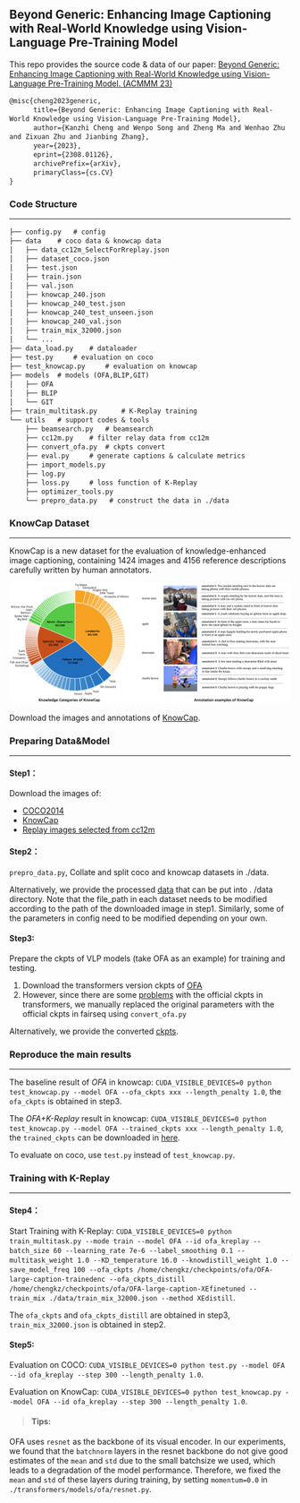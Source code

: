 ## Beyond Generic: Enhancing Image Captioning with Real-World Knowledge using Vision-Language Pre-Training Model
This repo provides the source code & data of our paper: [Beyond Generic: Enhancing Image Captioning with Real-World Knowledge using Vision-Language Pre-Training Model. (ACMMM 23)](https://arxiv.org/abs/2308.01126)
```
@misc{cheng2023generic,
      title={Beyond Generic: Enhancing Image Captioning with Real-World Knowledge using Vision-Language Pre-Training Model}, 
      author={Kanzhi Cheng and Wenpo Song and Zheng Ma and Wenhao Zhu and Zixuan Zhu and Jianbing Zhang},
      year={2023},
      eprint={2308.01126},
      archivePrefix={arXiv},
      primaryClass={cs.CV}
}
```
### Code Structure
***
````
├── config.py	# config
├── data	# coco data & knowcap data
│   ├── data_cc12m_SelectForRreplay.json
│   ├── dataset_coco.json
│   ├── test.json
│   ├── train.json
│   ├── val.json
│   ├── knowcap_240.json
│   ├── knowcap_240_test.json
│   ├── knowcap_240_test_unseen.json
│   ├── knowcap_240_val.json
│   ├── train_mix_32000.json
│   └── ...
├── data_load.py	# dataloader
├── test.py	    # evaluation on coco
├── test_knowcap.py	    # evaluation on knowcap
├── models	# models (OFA,BLIP,GIT)
│   ├── OFA
│   ├── BLIP
│   └── GIT
├── train_multitask.py      # K-Replay training
└── utils	# support codes & tools
    ├── beamsearch.py	# beamsearch
    ├── cc12m.py	# filter relay data from cc12m
    ├── convert_ofa.py	# ckpts convert
    ├── eval.py		# generate captions & calculate metrics
    ├── import_models.py
    ├── log.py
    ├── loss.py		# loss function of K-Replay
    ├── optimizer_tools.py
    └── prepro_data.py   # construct the data in ./data
````
### KnowCap Dataset
***
KnowCap is a new dataset for the evaluation of knowledge-enhanced image captioning, containing 1424 images and 4156 reference descriptions
carefully written by human annotators.

![](knowcap.png)

Download the images and annotations of [KnowCap](https://drive.google.com/file/d/1DOk5WZZgHyO6tKT8A135hMgePid-akFq/view?usp=drive_link).
### Preparing Data&Model
***
#### Step1：
Download the images of:
 * [COCO2014](https://github.com/ruotianluo/ImageCaptioning.pytorch/blob/master/data/README.md)
 * [KnowCap](https://drive.google.com/file/d/1DOk5WZZgHyO6tKT8A135hMgePid-akFq/view?usp=drive_link)
 * [Replay images selected from cc12m](https://drive.google.com/file/d/1tdVZ1rUpr5va-NwInMwBglRpSGOzUoMu/view?usp=drive_link)
#### Step2：
`prepro_data.py`, Collate and split coco and knowcap datasets in ./data.

Alternatively, we provide the processed [data](https://drive.google.com/file/d/1DBdnqcH_lOm--t5pZOlac1j1my4kVgrP/view?usp=drive_link) that can be put into . /data directory. Note that the file_path in each dataset needs to be modified according to the path of the downloaded image in step1. Similarly, some of the parameters in config need to be modified depending on your own.

#### Step3:
Prepare the ckpts of VLP models (take OFA as an example) for training and testing.
1. Download the transformers version ckpts of [OFA](https://huggingface.co/OFA-Sys/ofa-large)
2. However, since there are some [problems](https://github.com/OFA-Sys/OFA/issues/296) with the official ckpts in transformers, we manually replaced the original parameters with the official ckpts in fairseq using `convert_ofa.py`

Alternatively, we provide the converted [ckpts](https://drive.google.com/file/d/1QQZ9eyO63JBBtyK5YIKA4CJ3jjAPuhQM/view?usp=drive_link).
### Reproduce the main results
***
The baseline result of *OFA* in knowcap: `CUDA_VISIBLE_DEVICES=0 python test_knowcap.py --model OFA --ofa_ckpts xxx --length_penalty 1.0`, the `ofa_ckpts` is obtained in step3.

The *OFA+K-Replay* result in knowcap: `CUDA_VISIBLE_DEVICES=0 python test_knowcap.py --model OFA --trained_ckpts xxx --length_penalty 1.0`, the `trained_ckpts` can be downloaded in [here](https://drive.google.com/file/d/1z2InwjGOcmTOFGr25nIFI_tGCPNBnc1H/view?usp=drive_link).

To evaluate on coco, use `test.py` instead of `test_knowcap.py`.
### Training with K-Replay
***
#### Step4：
Start Training with K-Replay:
`CUDA_VISIBLE_DEVICES=0 python train_multitask.py --mode train --model OFA --id ofa_kreplay --batch_size 60 --learning_rate 7e-6 --label_smoothing 0.1 --multitask_weight 1.0 --KD_temperature 16.0 --knowdistill_weight 1.0 --save_model_freq 100 --ofa_ckpts /home/chengkz/checkpoints/ofa/OFA-large-caption-trainedenc --ofa_ckpts_distill /home/chengkz/checkpoints/ofa/OFA-large-caption-XEfinetuned --train_mix ./data/train_mix_32000.json --method XEdistill`.

The `ofa_ckpts` and `ofa_ckpts_distill` are obtained in step3, `train_mix_32000.json` is obtained in step2.
#### Step5:
Evaluation on COCO:
`CUDA_VISIBLE_DEVICES=0 python test.py --model OFA --id ofa_kreplay --step 300 --length_penalty 1.0`.

Evaluation on KnowCap: `CUDA_VISIBLE_DEVICES=0 python test_knowcap.py --model OFA --id ofa_kreplay --step 300 --length_penalty 1.0`.
> #### Tips:
OFA uses `resnet` as the backbone of its visual encoder. In our experiments, we found that the `batchnorm` layers in the resnet backbone do not give good estimates of the `mean` and `std` due to the small batchsize we used, which leads to a degradation of the model performance. Therefore, we fixed the `mean` and `std` of these layers during training, by setting `momentum=0.0` in `./transformers/models/ofa/resnet.py`.
